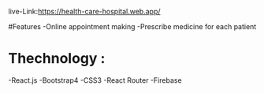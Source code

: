live-Link:https://health-care-hospital.web.app/

#Features
-Online appointment making
-Prescribe medicine for each patient

# Thechnology :

-React.js
-Bootstrap4
-CSS3
-React Router
-Firebase
